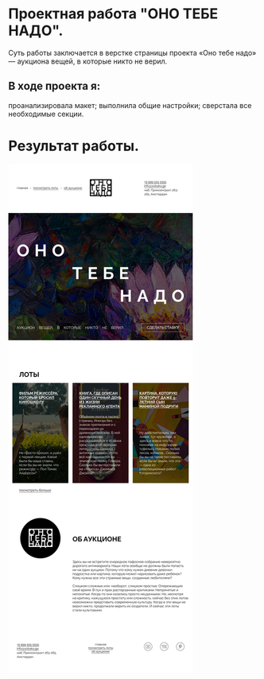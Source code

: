 # Проектная работа "ОНО ТЕБЕ НАДО".
Суть работы заключается в верстке страницы проекта «Оно тебе надо» — аукциона вещей, в которые никто не верил.
## В ходе проекта я:
проанализировала макет;
выполнила общие настройки;
сверстала все необходимые секции.
# Результат работы.
![res](./images/res.png)

